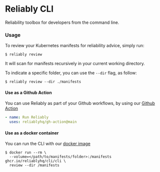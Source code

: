 # Reliably CLI
Reliability toolbox for developers from the command line.

### Usage

To review your Kubernetes manifests for reliability advice, simply run:

```
$ reliably review
```

It will scan for manifests recursively in your current working directory.

To indicate a specific folder, you can use the `--dir` flag, as follow:

```
$ reliably review --dir ./manifests
```

#### Use as a Github Action

You can use Reliably as part of your Github workflows, by using our [Github Action](https://github.com/reliablyhq/gh-action)

```yaml
- name: Run Reliably
  uses: reliablyhq/gh-action@main
```

#### Use as a docker container

You can run the CLI with our [docker image](https://github.com/orgs/reliablyhq/packages/container/package/cli%2Fcli)

```
$ docker run --rm \
  --volume=</path/to/manifests/folder>:/manifests ghcr.io/reliablyhq/cli/cli \
  review --dir /manifests
```

